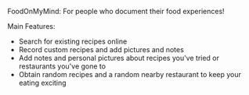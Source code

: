 FoodOnMyMind: For people who document their food experiences!

Main Features:
- Search for existing recipes online
- Record custom recipes and add pictures and notes 
- Add notes and personal pictures about recipes you've tried or restaurants you've gone to
- Obtain random recipes and a random nearby restaurant to keep your eating exciting